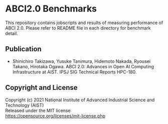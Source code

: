 # ABCI2.0 Benchmarks

This repository contains jobscripts and results of measuring performance of ABCI 2.0.
Please refer to README file in each directory for benchmark detail.

## Publication

- Shinichiro Takizawa, Yusuke Tanimura, Hidemoto Nakada, Ryousei Takano, Hirotaka Ogawa. ABCI 2.0: Advances in Open AI Computing Infrastructure at AIST. IPSJ SIG Technical Reports HPC-180.

## Copyright and License

Copyright (c) 2021 National Institute of Advanced Industrial Science and Technology (AIST)  
Released under the MIT license  
https://opensource.org/licenses/mit-license.php
